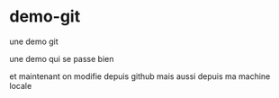 # demo-git
une demo git

une demo qui se passe bien

et maintenant on modifie depuis github
mais aussi depuis ma machine locale
